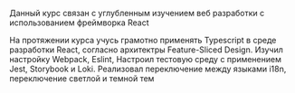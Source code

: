 <p>Данный курс связан с углубленным изучением веб разработки c использованием фреймворка React</p>

<p>На протяжении курса учусь грамотно применять Typescript в среде разработки React, согласно архитектры Feature-Sliced Design. Изучил настройку Webpack, Eslint, Настроил тестовую среду с применением Jest, Storybook и Loki. Реализовал переключение между языками i18n, переключение светлой и темной  тем</p>
